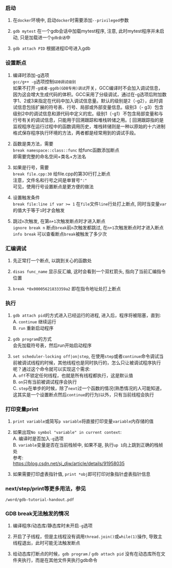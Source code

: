 ### 启动
1. 在`docker`环境中, 启动`docker`时需要添加`--privileged`参数<br>

2. `gdb mytest` 在一个gdb会话中加载mytest程序, 注意, 此时mytest程序并未启动, 只是加载进一个`gdb会话`中<br>

3. `gdb attach PID` 根据进程ID号进入gdb<br>

### 设置断点
1. 编译时添加-g选项<br>
`gcc/g++ -g`选项控制`GDB调试级别`<br>
如果不打开`-g或者-ggdb(GDB专用)调试`开关，GCC编译时不会加入调试信息，因为这会增大生成代码的体积。GCC采用了分级调试，通过在-g选项后附加数字1、2或3来指定在代码中加入调试信息量。默认的级别是2（-g2），此时调试信息包括扩展的符号表、行号、局部或外部变量信息。级别3（- g3）包含级别2中的调试信息和源代码中定义的宏。级别1（-g1）不包含局部变量和与行号有关的调试信息，只能用于回溯跟踪和堆栈转储之用。[ 回溯跟踪指的是监视程序在运行过程中的函数调用历史，堆栈转储则是一种以原始的十六进制格式保存程序执行环境的方法，两者都是经常用到的调试手段。<br>

2. 函数是类方法，需要<br>
`break namespace::class::func` 给func函数添加断点<br>
即需要完整的命名空间+类名+方法名<br>

3. 如果是行号，需要<br>
`break file.cpp:30` 给file.cpp的第30行打上断点<br>
注意，文件名和行号之间是单冒号`":"`<br>
可见，使用行号设置断点是更方便的做法<br>

4. 设置触发条件<br>
`break file:line if var >= 1` 在`file`文件`line`行处打上断点, 同时当变量`var`的值大于等于`1`时才会触发<br>

5. 跳过`n`次触发, 在第`n+1`次触发断点时才进入断点<br>
`ignore break n` 断点`break`前`n`次触发都跳过, 在`n+1`次触发断点时才进入断点<br>
`info break` 可以查看断点`break`被触发了多少次<br>

### 汇编调试
1. 先正常打一个断点, 以跳到关心的函数处<br>

2. `disas func_name` 显示反汇编, 这时会看到一个双杠箭头, 指向了当前汇编指令位置<br>

3. `break *0x00005621833359a2` 即在指令地址处打上断点<br>

### 执行
1. `gdb attach pid`的方式进入已经运行的进程, 进入后，程序将被阻塞，直到:<br>
A. `continue` 继续运行<br>
B. `run` 重新启动程序<br>

2. `gdb program`的方式<br>
会先加载符号表，然后run开始启动程序<br>

3. `set scheduler-locking off|on|step`, 在使用`step`或者`continue`命令调试当前被调试线程的时候，其他线程也是同时执行的，怎么只让被调试程序执行呢？通过这个命令就可以实现这个需求:<br>
A. `off`不锁定任何线程，也就是所有线程都执行，这是默认值<br>
B. `on`只有当前被调试程序会执行<br>
C. `step`在单步的时候，除了`next`过一个函数的情况(熟悉情况的人可能知道，这其实是一个设置断点然后`continue`的行为)以外，只有当前线程会执行<br>

### 打印变量print
1. `print variable`或简写`p variable`将直接打印变量`variable`内存储的值<br>

2. 如果出现`No symbol "variable" in current context`:<br>
A. 编译时是否加入`-g`选项<br>
B. `variable`变量是否在当前栈帧中, 如果不是, 执行`up 1`向上跳到正确的栈帧处<br>
参考:<br>
https://blog.csdn.net/sj_djw/article/details/91958035<br>

3. 如果需要打印虚表指针值, `print *obj`即可打印对象指针虚表指针信息<br>

### next/step/print等更多用法，参见
`/word/gdb-tutorial-handout.pdf`<br>

### GDB break无法触发的情况
1. 编译程序/动态库/静态库时未开启`-g`选项<br>

2. 开启了子线程，但是主线程没有调用`thread.join()`或`while(1)`操作, 导致主线程退出，此时可能无法触发断点<br>

3. 给动态库打断点的时候，`gdb program` / `gdb attach pid` 没有在动态库所在文件夹执行，而是在其他文件夹执行gdb命令<br>